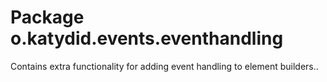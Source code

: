 # Package o.katydid.events.eventhandling

Contains extra functionality for adding event handling to element builders..


